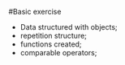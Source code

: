 #Basic exercise

- Data structured with objects;
- repetition structure;
- functions created;
- comparable operators;
